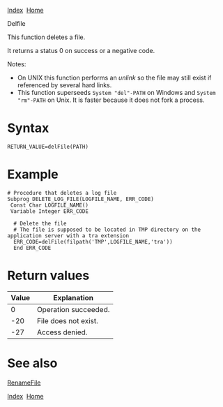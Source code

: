 [Index](index.html)  [Home](getting-started_home.html)

Delfile

This function deletes a file.

It returns a status 0 on success or a negative code.

Notes:

* On UNIX this function performs an *unlink* so the file may still exist if referenced by several hard links.
* This function superseeds `System "del"-PATH` on Windows and `System "rm"-PATH` on Unix. It is faster because it does not fork a process.

# Syntax

```
RETURN_VALUE=delFile(PATH)
```

# Example

```
# Procedure that deletes a log file
Subprog DELETE_LOG_FILE(LOGFILE_NAME, ERR_CODE)
 Const Char LOGFILE_NAME()
 Variable Integer ERR_CODE

  # Delete the file
  # The file is supposed to be located in TMP directory on the application server with a tra extension
  ERR_CODE=delFile(filpath('TMP',LOGFILE_NAME,'tra'))
  End ERR_CODE
```

# Return values

| Value | Explanation |
| --- | --- |
| 0 | Operation succeeded. |
| -20 | File does not exist. |
| -27 | Access denied. |

# See also

[RenameFile](4gl_renamefile.html)

  

[Index](index.html)  [Home](getting-started_home.html)